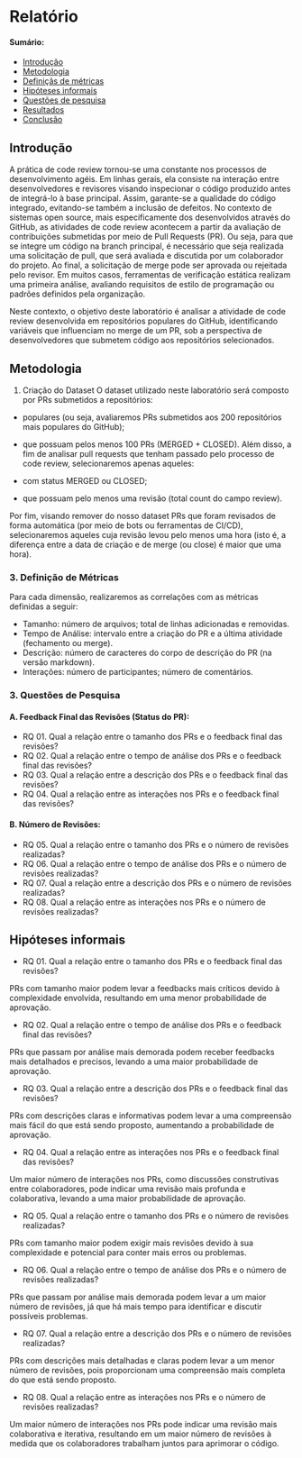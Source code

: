 # Relatório

#### Sumário:

- [Introdução](#introducao)
- [Metodologia](#metodologia)
- [Definiçãs de métricas](#metricas)
- [Hipóteses informais](#hipoteses)
- [Questões de pesquisa](#questoes)
- [Resultados](#resultados)
- [Conclusão](#conclusao)


<a id='introducao'></a>
## Introdução

A prática de code review tornou-se uma constante nos processos de desenvolvimento agéis. Em linhas gerais, ela consiste na interação entre desenvolvedores e revisores visando inspecionar o código produzido antes de integrá-lo à base principal. Assim, garante-se a qualidade do código integrado, evitando-se também a inclusão de defeitos. No contexto de sistemas open source, mais especificamente dos desenvolvidos através do GitHub, as atividades de code review acontecem a partir da avaliação de contribuições submetidas por meio de Pull Requests (PR). Ou seja, para que se integre um código na branch principal, é necessário que seja realizada uma solicitação de pull, que será avaliada e discutida por um colaborador do projeto. Ao final, a solicitação de merge pode ser aprovada ou rejeitada pelo revisor. Em muitos casos, ferramentas de verificação estática realizam uma primeira análise, avaliando requisitos de estilo de programação ou padrões definidos pela organização.

Neste contexto, o objetivo deste laboratório é analisar a atividade de code review desenvolvida em repositórios populares do GitHub, identificando variáveis que influenciam no merge de um PR, sob a perspectiva de desenvolvedores que submetem código aos repositórios selecionados. 

<a id='metodologia'></a>
## Metodologia

1. Criação do Dataset
O dataset utilizado neste laboratório será composto por PRs submetidos a repositórios:

- populares (ou seja, avaliaremos PRs submetidos aos 200 repositórios mais populares do GitHub);
- que possuam pelos menos 100 PRs (MERGED + CLOSED).
Além disso, a fim de analisar pull requests que tenham passado pelo processo de code review, selecionaremos apenas aqueles:

- com status MERGED ou CLOSED;
- que possuam pelo menos uma revisão (total count do campo review).

Por fim, visando remover do nosso dataset PRs que foram revisados de forma automática (por meio de bots ou ferramentas de CI/CD), selecionaremos aqueles cuja revisão levou pelo menos uma hora (isto é, a diferença entre a data de criação e de merge (ou close) é maior que uma hora).

<a id='metricas'></a>
### 3. Definição de Métricas

Para cada dimensão, realizaremos as correlações com as métricas definidas a seguir:

- Tamanho: número de arquivos; total de linhas adicionadas e removidas.
- Tempo de Análise: intervalo entre a criação do PR e a última atividade (fechamento ou merge).
- Descrição: número de caracteres do corpo de descrição do PR (na versão markdown).
- Interações: número de participantes; número de comentários.

<a id='questoes'></a>
### 3. Questões de Pesquisa

#### A. Feedback Final das Revisões (Status do PR):

- RQ 01. Qual a relação entre o tamanho dos PRs e o feedback final das revisões?
- RQ 02. Qual a relação entre o tempo de análise dos PRs e o feedback final das revisões?
- RQ 03. Qual a relação entre a descrição dos PRs e o feedback final das revisões?
- RQ 04. Qual a relação entre as interações nos PRs e o feedback final das revisões?
 

#### B. Número de Revisões:

- RQ 05. Qual a relação entre o tamanho dos PRs e o número de revisões realizadas?
- RQ 06. Qual a relação entre o tempo de análise dos PRs e o número de revisões realizadas?
- RQ 07. Qual a relação entre a descrição dos PRs e o número de revisões realizadas?
- RQ 08. Qual a relação entre as interações nos PRs e o número de revisões realizadas?

<a id='hipoteses'></a>
## Hipóteses informais

- RQ 01. Qual a relação entre o tamanho dos PRs e o feedback final das revisões?

PRs com tamanho maior podem levar a feedbacks mais críticos devido à complexidade envolvida, resultando em uma menor probabilidade de aprovação.

- RQ 02. Qual a relação entre o tempo de análise dos PRs e o feedback final das revisões?

PRs que passam por análise mais demorada podem receber feedbacks mais detalhados e precisos, levando a uma maior probabilidade de aprovação.

- RQ 03. Qual a relação entre a descrição dos PRs e o feedback final das revisões?

PRs com descrições claras e informativas podem levar a uma compreensão mais fácil do que está sendo proposto, aumentando a probabilidade de aprovação.

- RQ 04. Qual a relação entre as interações nos PRs e o feedback final das revisões?

 Um maior número de interações nos PRs, como discussões construtivas entre colaboradores, pode indicar uma revisão mais profunda e colaborativa, levando a uma maior probabilidade de aprovação.

- RQ 05. Qual a relação entre o tamanho dos PRs e o número de revisões realizadas?

PRs com tamanho maior podem exigir mais revisões devido à sua complexidade e potencial para conter mais erros ou problemas.

- RQ 06. Qual a relação entre o tempo de análise dos PRs e o número de revisões realizadas?

PRs que passam por análise mais demorada podem levar a um maior número de revisões, já que há mais tempo para identificar e discutir possíveis problemas.

- RQ 07. Qual a relação entre a descrição dos PRs e o número de revisões realizadas?

PRs com descrições mais detalhadas e claras podem levar a um menor número de revisões, pois proporcionam uma compreensão mais completa do que está sendo proposto.

- RQ 08. Qual a relação entre as interações nos PRs e o número de revisões realizadas?

Um maior número de interações nos PRs pode indicar uma revisão mais colaborativa e iterativa, resultando em um maior número de revisões à medida que os colaboradores trabalham juntos para aprimorar o código.
